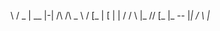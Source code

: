 \      / _ |  __ |-|   /\  /\    _
 \    / [_ |  [  | |  /  \/  \  |_
  \/\/  [_ |_ -- |_| /        \ |_
